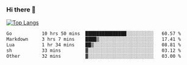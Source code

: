 ### Hi there 👋

<!--
**3Xpl0it3r/3Xpl0it3r** is a ✨ _special_ ✨ repository because its `README.md` (this file) appears on your GitHub profile.

Here are some ideas to get you started:

- 🔭 I’m currently working on ...
- 🌱 I’m currently learning ...
- 👯 I’m looking to collaborate on ...
- 🤔 I’m looking for help with ...
- 💬 Ask me about ...
- 📫 How to reach me: ...
- 😄 Pronouns: ...
- ⚡ Fun fact: ...
-->


[![Top Langs](https://github-readme-stats.vercel.app/api/top-langs/?username=3Xpl0it3r&layout=compact)](https://github.com/3Xpl0it3r/3Xpl0it3r)

<!--START_SECTION:waka-->

```txt
Go           10 hrs 50 mins  ███████████████░░░░░░░░░░   60.57 %
Markdown     3 hrs 7 mins    ████▒░░░░░░░░░░░░░░░░░░░░   17.41 %
Lua          1 hr 34 mins    ██▒░░░░░░░░░░░░░░░░░░░░░░   08.81 %
sh           33 mins         ▓░░░░░░░░░░░░░░░░░░░░░░░░   03.12 %
Other        32 mins         ▓░░░░░░░░░░░░░░░░░░░░░░░░   03.00 %
```

<!--END_SECTION:waka-->
